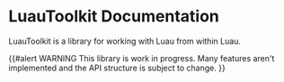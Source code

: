 # LuauToolkit Documentation

LuauToolkit is a library for working with Luau from within Luau.

{{#alert WARNING This library is work in progress. Many features aren't
implemented and the API structure is subject to change. }}
